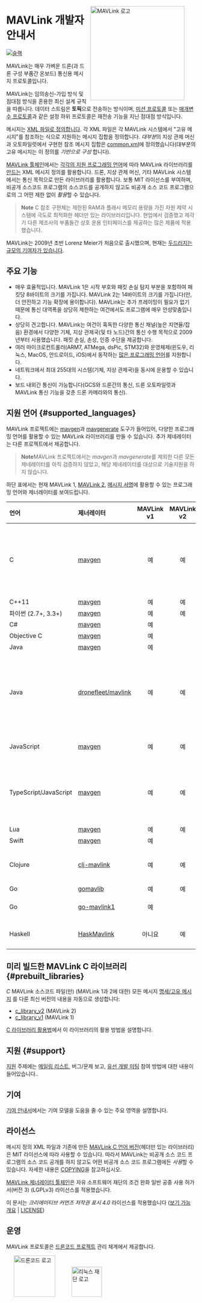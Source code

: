 <span style="float:right; padding:10px; margin-right:20px;"><a href="https://github.com/mavlink/mavlink"><img src="../assets/site/logo_mavlink_small.png" title="MAVLink 로고" width="250px" /></a></span>

# MAVLink 개발자 안내서

[![슬랙](https://px4-slack.herokuapp.com/badge.svg)](http://slack.px4.io)

MAVLink는 매우 가벼운 드론(과 드론 구성 부품간 온보드) 통신용 메시지 프로토콜입니다.

MAVLink는 임의송신-가입 방식 및 점대점 방식을 혼용한 최신 설계 규칙을 따릅니다. 데이터 스트림은 **토픽**으로 전송하는 방식이며, [미션 프로토콜](services/mission.md) 또는 [매개변수 프로토콜](services/parameter.md)과 같은 설정 하위 프로토콜은 재전송 기능을 지닌 점대점 방식입니다.

메시지는 [XML 파일로 정의합니다](messages/README.md). 각 XML 파일은 각 MAVLink 시스템에서 "고유 메시지"를 참조하는 식으로 지원하는 메시지 집합을 정의합니다. *대부분*의 지상 관제 머신과 오토파일럿에서 구현한 참조 메시지 집합은 [common.xml](messages/common.md)에 정의했습니다(대부분의 고유 메시지는 이 정의를 *기반으로 구성* 합니다).

[MAVLink 툴체인](https://github.com/mavlink/mavlink/)에서는 [각각의 지원 프로그래밍 언어](#supported_languages)에 따라 MAVLink 라이브러리를 [만드는](getting_started/generate_libraries.md) XML 메시지 정의를 활용합니다. 드론, 지상 관제 머신, 기타 MAVLink 시스템에서는 통신 목적으로 만든 라이브러리를 활용합니다. 보통 MIT 라이선스를 부여하며, 비공개 소스코드 프로그램의 소스코드를 공개하지 않고도 비공개 소스 코드 프로그램으로의 그 어떤 제한 없이 *활용*할 수 있습니다.

> **Note** C 참조 구현체는 제한된 RAM과 플래시 메모리 용량을 가진 자원 제약 시스템에 극도로 최적화한 헤더만 있는 라이브러리입니다. 현업에서 검증했고 제각기 다른 제조사의 부품들간 상호 운용 인터페이스를 제공하는 많은 제품에 적용했습니다.

MAVLink는 2009년 초반 Lorenz Meier가 처음으로 출시했으며, 현재는 [두드러지는 규모의 기여자가 있습니다](https://github.com/mavlink/mavlink/graphs/contributors).

## 주요 기능

* 매우 효율적입니다. MAVLink 1은 시작 부호와 패킷 손실 탐지 부분을 포함하여 패킷당 8바이트의 크기를 가집니다. MAVLink 2는 14바이트의 크기를 가집니다(만, 더 안전하고 기능 확장에 용이합니다). MAVLink는 추가 프레이밍이 필요가 없기 때문에 통신 대역폭을 상당히 제한하는 여건에서도 프로그램에 매우 안성맞춤입니다.
* 상당히 견고합니다. MAVLink는 여건이 혹독한 다양한 통신 채널(높은 지연율/잡음) 환경에서 다양한 기체, 지상 관제국(및 타 노드)간의 통신 수행 목적으로 2009년부터 사용했습니다. 패킷 손실, 손상, 인증 수단을 제공합니다.
* 여러 마이크로컨트롤러(ARM7, ATMega, dsPic, STM32)와 운영체제(윈도우, 리눅스, MacOS, 안드로이드, iOS)에서 동작하는 [많은 프로그래밍 언어](#supported_languages)를 지원합니다.
* 네트워크에서 최대 255대의 시스템(기체, 지상 관제국)을 동시에 운용할 수 있습니다.
* 보드 내외간 통신이 가능합니다(GCS와 드론간의 통신, 드론 오토파일럿과 MAVLink 통신 기능을 갖춘 드론 카메라와의 통신).

## 지원 언어 {#supported_languages}

MAVLink 프로젝트에는 [mavgen](getting_started/generate_libraries.md#mavgen)과 [mavgenerate](getting_started/generate_libraries.md#mavgenerate) 도구가 들어있어, 다양한 프로그래밍 언어를 활용할 수 있는 MAVLink 라이브러리를 만들 수 있습니다. 추가 제네레이터는 다른 프로젝트에서 제공합니다.

> **Note**MAVLink 프로젝트에서는 *mavgen*과 *mavgenerate*를 제외한 다른 모든 제네레이터를 아직 검증하지 않았고, 해당 제네레이터를 대상으로 기술지원을 하지 않습니다.

하단 표에서는 현재 MAVLink 1, [MAVLink 2](guide/mavlink_2.md), [메시지 서명](guide/message_signing.md)에 활용할 수 있는 프로그래밍 언어와 제너레이터를 보여드립니다.

| 언어                    | 제너레이터                                                       | MAVLink v1 | MAVLink v2 | 서명  | 참고                                                                                             |
|:--------------------- |:----------------------------------------------------------- |:----------:|:----------:|:---:|:---------------------------------------------------------------------------------------------- |
| C                     | [mavgen](getting_started/generate_libraries.md#mavgen)      |     예      |     예      |  예  | MAVLink 프로젝트 참고 구현입니다. [생성 라이브러리](#prebuilt_libraries)는 프로토콜 버전 별로 출시합니다.                      |
| C++11                 | [mavgen](getting_started/generate_libraries.md#mavgen)      |     예      |     예      |  예  |                                                                                                |
| 파이썬 (2.7+, 3.3+)      | [mavgen](getting_started/generate_libraries.md#mavgen)      |     예      |     예      |  예  |                                                                                                |
| C#                    | [mavgen](getting_started/generate_libraries.md#mavgen)      |     예      |            |     |                                                                                                |
| Objective C           | [mavgen](getting_started/generate_libraries.md#mavgen)      |     예      |            |     |                                                                                                |
| Java                  | [mavgen](getting_started/generate_libraries.md#mavgen)      |     예      |            |     |                                                                                                |
| Java                  | [dronefleet/mavlink](https://github.com/dronefleet/mavlink) |     예      |     예      |  예  | MAVLink용 *Idiomatic* Java SDK/API 입니다. 코드 제너레이터용 그래들 플러그인이 있습니다.                               |
| JavaScript            | [mavgen](getting_started/generate_libraries.md#mavgen)      |     예      |     예      | 아니요 |                                                                                                |
| TypeScript/JavaScript | [mavgen](getting_started/generate_libraries.md#mavgen)      |     예      |     예      | 아니요 | [node-mavlink](https://github.com/ifrunistuttgart/node-mavlink)와 활용할 수 있는 TypeScript 클래스가 있습니다 |
| Lua                   | [mavgen](getting_started/generate_libraries.md#mavgen)      |     예      |     예      |     |                                                                                                |
| Swift                 | [mavgen](getting_started/generate_libraries.md#mavgen)      |     예      |            |     |                                                                                                |
| Clojure               | [clj-mavlink](https://github.com/WickedShell/clj-mavlink)   |     예      |     예      |  예  | Clojure용 MAVLink 바인딩이 있습니다.                                                                    |
| Go                    | [gomavlib](https://github.com/gswly/gomavlib)               |     예      |     예      |  예  |                                                                                                |
| Go                    | [go-mavlink1](https://github.com/mgr9525/go-mavlink1)       |     예      |            |     | Golang MAVLink v1                                                                                               |
| Haskell               | [HaskMavlink](https://github.com/SweeWarman/HaskMavlink)    |    아니요     |     예      | 아니요 |                                                                                                |

## 미리 빌드한 MAVLink C 라이브러리 {#prebuilt_libraries}

*C* MAVLink 소스코드 파일(만) (MAVLink 1과 2에 대한) 모든 메시지 [명세/고유 메시지](messages/README.md) 를 다룬 최신 버전의 내용을 자동으로 생성합니다:

* [c_library_v2](https://github.com/mavlink/c_library_v2) (MAVLink 2)
* [c_library_v1](https://github.com/mavlink/c_library_v1) (MAVLink 1)

[C 라이브러리 활용법](mavgen_c/README.md)에서 이 라이브러리의 활용 방법을 설명합니다.

## 지원 {#support}

[지원](about/support.md) 주제에는 [메일링 리스트](https://groups.google.com/forum/#!forum/mavlink), 버그/문제 보고, [유선 개발 미팅](about/support.md#dev_call) 참여 방법에 대한 내용이 들어있습니다.. 

## 기여 

[기여 안내서](contributing/contributing.md)에서는 기여 모델을 도움을 줄 수 있는 주요 영역을 설명합니다.

## 라이선스

메시지 정의 XML 파일과 기존에 만든 [MAVLink C 언어 버전](#prebuilt_libraries)(헤더만 있는 라이브러리)은 MIT 라이선스에 따라 사용할 수 있습니다. 따라서 MAVLink는 비공개 소스 코드 프로그램의 소스 코드 공개를 하지 않고도 어떤 비공개 소스 코드 프로그램에든 *사용*할 수 있습니다. 자세한 내용은 [COPYING](https://github.com/mavlink/mavlink/blob/master/COPYING)을 참고하십시오.

[MAVLink 제너레이터 툴체인](https://github.com/mavlink/mavlink/)은 자유 소프트웨어 재단의 조건 완화 일반 공중 사용 허가서(버전 3) (LGPLv3) 라이선스를 적용했습니다.

이 문서는 *크리에이티브 커먼즈 저작권 표시 4.0* 라이선스를 적용했습니다 ([보기 가능 개요](https://creativecommons.org/licenses/by/4.0/) | [LICENSE](https://github.com/mavlink/mavlink-devguide/blob/master/LICENSE))

## 운영

MAVLink 프로토콜은 [드론코드 프로젝트](https://www.dronecode.org/) 관리 체계에서 제공합니다.

<a href="https://www.dronecode.org/" style="padding:20px"><img src="../assets/site/logo_dronecode.png" alt="드론코드 로고" width="110px"/></a>
<a href="https://www.linuxfoundation.org/projects" style="padding:20px;"><img src="../assets/site/logo_linux_foundation.png" alt="리눅스 재단 로고" width="80px" /></a>

<div style="padding:10px">&nbsp;</div>
